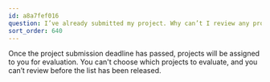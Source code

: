 ```yaml
---
id: a8a7fef016
question: I’ve already submitted my project. Why can’t I review any projects?
sort_order: 640
---
```


Once the project submission deadline has passed, projects will be assigned to you for evaluation. You can't choose which projects to evaluate, and you can’t review before the list has been released.